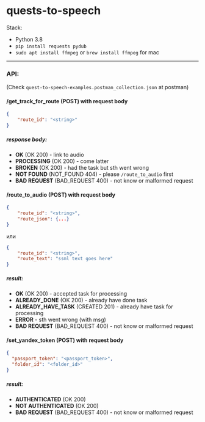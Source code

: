 # quests-to-speech

Stack:
* Python 3.8
* `pip install requests pydub`
* `sudo apt install ffmpeg` or `brew install ffmpeg` for mac
------------------------------------------

### API: 
(Check `quest-to-speech-examples.postman_collection.json` at postman)
#### /get_track_for_route (POST) with request body
```json
{
    "route_id": "<string>"
}
```

##### response body:
* **OK** (OK 200) - link to audio
* **PROCESSING** (OK 200) - come latter
* **BROKEN** (OK 200) - had the task but sth went wrong
* **NOT FOUND** (NOT_FOUND 404) - please `/route_to_audio` first
* **BAD REQUEST** (BAD_REQUEST 400) - not know or malformed request

#### /route_to_audio (POST) with request body
```json
{
    "route_id": "<string>",
    "route_json": {...}
}
```
или
```json
{
    "route_id": "<string>",
    "route_text": "ssml text goes here"
}
```
##### result:
* **OK** (OK 200) - accepted task for processing
* **ALREADY_DONE** (OK 200) - already have done task
* **ALREADY_HAVE_TASK** (CREATED 201) - already have task for processing
* **ERROR** - sth went wrong (with msg)
* **BAD REQUEST** (BAD_REQUEST 400) - not know or malformed request


#### /set_yandex_token (POST) with request body
```json
{
  "passport_token": "<passport_token>",
  "folder_id": "<folder_id>"
}
```

##### result:
* **AUTHENTICATED** (OK 200)
* **NOT AUTHENTICATED** (OK 200)
* **BAD REQUEST** (BAD_REQUEST 400) - not know or malformed request